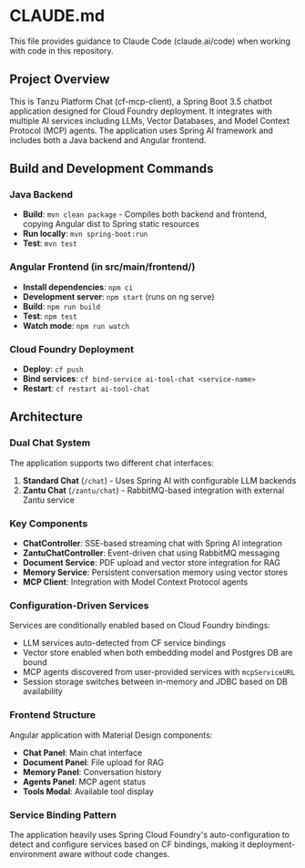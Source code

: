 # CLAUDE.md

This file provides guidance to Claude Code (claude.ai/code) when working with code in this repository.

## Project Overview

This is Tanzu Platform Chat (cf-mcp-client), a Spring Boot 3.5 chatbot application designed for Cloud Foundry deployment. It integrates with multiple AI services including LLMs, Vector Databases, and Model Context Protocol (MCP) agents. The application uses Spring AI framework and includes both a Java backend and Angular frontend.

## Build and Development Commands

### Java Backend
- **Build**: `mvn clean package` - Compiles both backend and frontend, copying Angular dist to Spring static resources
- **Run locally**: `mvn spring-boot:run`
- **Test**: `mvn test`

### Angular Frontend (in src/main/frontend/)
- **Install dependencies**: `npm ci`
- **Development server**: `npm start` (runs on ng serve)
- **Build**: `npm run build`
- **Test**: `npm test`
- **Watch mode**: `npm run watch`

### Cloud Foundry Deployment
- **Deploy**: `cf push`
- **Bind services**: `cf bind-service ai-tool-chat <service-name>`
- **Restart**: `cf restart ai-tool-chat`

## Architecture

### Dual Chat System
The application supports two different chat interfaces:
1. **Standard Chat** (`/chat`) - Uses Spring AI with configurable LLM backends
2. **Zantu Chat** (`/zantu/chat`) - RabbitMQ-based integration with external Zantu service

### Key Components
- **ChatController**: SSE-based streaming chat with Spring AI integration
- **ZantuChatController**: Event-driven chat using RabbitMQ messaging
- **Document Service**: PDF upload and vector store integration for RAG
- **Memory Service**: Persistent conversation memory using vector stores
- **MCP Client**: Integration with Model Context Protocol agents

### Configuration-Driven Services
Services are conditionally enabled based on Cloud Foundry bindings:
- LLM services auto-detected from CF service bindings
- Vector store enabled when both embedding model and Postgres DB are bound
- MCP agents discovered from user-provided services with `mcpServiceURL`
- Session storage switches between in-memory and JDBC based on DB availability

### Frontend Structure
Angular application with Material Design components:
- **Chat Panel**: Main chat interface
- **Document Panel**: File upload for RAG
- **Memory Panel**: Conversation history
- **Agents Panel**: MCP agent status
- **Tools Modal**: Available tool display

### Service Binding Pattern
The application heavily uses Spring Cloud Foundry's auto-configuration to detect and configure services based on CF bindings, making it deployment-environment aware without code changes.